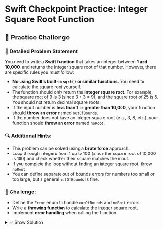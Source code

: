 # Swift Checkpoint Practice: Integer Square Root Function

## 🚀 Practice Challenge

### 📌 Detailed Problem Statement

You need to write a **Swift function** that takes an integer between **1 and 10,000**, and returns the integer square root of that number. However, there are specific rules you must follow:

* **No using Swift’s built-in `sqrt()` or similar functions.** You need to calculate the square root yourself.
* The function should only return the **integer square root**. For example, the square root of 9 is 3 (since 3 × 3 = 9), and the square root of 25 is 5. You should not return decimal square roots.
* If the input number is **less than 1** or **greater than 10,000**, your function should **throw an error** named `outOfBounds`.
* If the number does not have an integer square root (e.g., 3, 8, etc.), your function should **throw an error** named `noRoot`.

### 🔍 Additional Hints:

* This problem can be solved using a **brute force** approach.
* Loop through integers from 1 up to 100 (since the square root of 10,000 is 100) and check whether their square matches the input.
* If you complete the loop without finding an integer square root, throw `noRoot`.
* You can define separate out of bounds errors for numbers too small or too large, but a general `outOfBounds` is fine.

### 🧠 Challenge:

* Define the `Error` enum to handle `outOfBounds` and `noRoot` errors.
* Write a **throwing function** to calculate the integer square root.
* Implement **error handling** when calling the function.

<details><summary>✅ Show Solution</summary>

```swift
enum RootError: Error {
    case outOfBounds, noRoot
}

func integerSquareRoot(of number: Int) throws -> Int {
    if number < 1 || number > 10_000 {
        throw RootError.outOfBounds
    }
    for i in 1...100 {
        if i * i == number {
            return i
        }
    }
    throw RootError.noRoot
}

// Example usage
let testNumbers = [25, 26, 10_000, 0, 10001]
for num in testNumbers {
    do {
        let root = try integerSquareRoot(of: num)
        print("The integer square root of \(num) is \(root)")
    } catch RootError.outOfBounds {
        print("Number \(num) is out of bounds.")
    } catch RootError.noRoot {
        print("No integer square root for \(num).")
    } catch {
        print("An unexpected error occurred.")
    }
}
```

</details>

